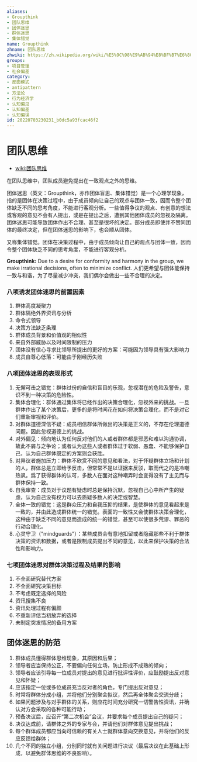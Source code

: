 ```yaml
---
aliases:
- Groupthink
- 团队思维
- 团体迷思
- 群体迷思
- 集体错觉
name: Groupthink
zhname: 团队思维
zhwiki: https://zh.wikipedia.org/wiki/%E5%9C%98%E9%AB%94%E8%BF%B7%E6%80%9D
groups:
- 项目管理
- 社会偏差
category:
- 反面模式
- antipattern
- 方法论
- 行为经济学
- 认知偏见
- 认知偏差
- 认知偏误
id: 20220703230231_b0dc5a93fcac46f2
---
```


# 团队思维

* [wiki:团队思维](https://zh.wikipedia.org/wiki/%E5%9C%98%E9%AB%94%E8%BF%B7%E6%80%9D)

在团队思维中，团队成员避免提出在一致观点之外的思维。

团体迷思（英文：Groupthink，亦作团体盲思、集体错觉）是一个心理学现象，指的是团体在决策过程中，由于成员倾向让自己的观点与团体一致，因而令整个团体缺乏不同的思考角度，不能进行客观分析。一些值得争议的观点、有创意的想法或客观的意见不会有人提出，或是在提出之后，遭到其他团体成员的忽视及隔离。团体迷思可能导致团体作出不合理、甚至是很坏的决定。部分成员即使并不赞同团体的最终决定，但在团体迷思的影响下，也会顺从团体。

又称集体错觉。团体在决策过程中，由于成员倾向让自己的观点与团体一致，因而令整个团体缺乏不同的思考角度，不能进行客观分析。

**Groupthink:** Due to a desire for conformity and harmony in the group, we make irrational decisions, often to minimize conflict.
人们更希望与团体能保持一致与和谐，为了尽量减少冲突，我们偶尔会做出一些不合理的决定。

### 八项诱发团体迷思的前置因素

1. 群体高度凝聚力
2. 群体隔绝外界资讯与分析
3. 命令式领导
4. 决策方法缺乏条理
5. 群体成员背景和价值观的相似性
6. 来自外部威胁以及时间限制的压力
7. 团体没有信心寻求比领导所提出的更好的方案：可能因为领导具有强大影响力
8. 成员自尊心低落：可能由于刚经历失败

### 八项团体迷思的表现形式

1. 无懈可击之错觉：群体过份的自信和盲目的乐观，忽视潜在的危险及警告，意识不到一种决策的危险性。
2. 集体合理化：群体通过集体将已经作出的决策合理化，忽视外来的挑战。一旦群体作出了某个决策后，更多的是将时间花在如何将决策合理化，而不是对它们重新审视和评价。
3. 对群体道德深信不疑：成员相信群体所做出的决策是正义的，不存在伦理道德问题。因此忽视道德上的挑战。
4. 对外偏见：倾向地认为任何反对他们的人或者群体都是邪恶和难以沟通协调，故此不屑与之争论；或者认为这些人或者群体过于软弱、愚蠢、不能够保护自己，认为自己群体既定的方案则会获胜。
5. 对异议者施加压力：群体不欣赏不同的意见和看法，对于怀疑群体立场和计划的人，群体总是立即给予反击，但常常不是以证据来反驳，取而代之的是冷嘲热讽。爲了获得群体的认可，多数人在面对这种嘲弄时会变得没有了主见而与群体保持一致。
6. 自我审查：成员对于议题有疑虑时总是保持沉默，忽视自己心中所产生的疑虑，认为自己没有权力可以去质疑多数人的决定或智慧。
7. 全体一致的错觉：这是群众压力和自我压抑的结果，是使群体的意见看起来是一致的，并由此造成群体统一的错觉。表面的一致性又会使群体决策合理化，这种由于缺乏不同的意见而造成的统一的错觉，甚至可以使很多荒谬、罪恶的行动合理化。
8. 心灵守卫（"mindguards"）：某些成员会有意地扣留或者隐藏那些不利于群体决策的资讯和数据，或者是限制成员提出不同的意见，以此来保护决策的合法性和影响力。

### 七项团体迷思对群体决策过程及结果的影响

1. 不全面研究替代方案
2. 不全面研究决策目标
3. 不考虑既定选择的风险
4. 资讯搜集不良
5. 资讯处理过程有偏颇
6. 不重新评估当初放弃的选择
7. 未制定突发情况的备用方案

## 团体迷思的防范

1. 群体成员懂得群体思维现象，其原因和后果；
2. 领导者应当保持公正，不要偏向任何立场，防止形成不成熟的倾向；
3. 领导者应该引导每一位成员对提出的意见进行批评性评价，应鼓励提出反对意见和怀疑；
4. 应该指定一位或多位成员充当反对者的角色，专门提出反对意见；
5. 时常将群体分成小组，并将他们分别聚会拟议，然后再全体聚会交流分歧；
6. 如果问题涉及与对手群体的关系，则应花时间充分研究一切警告性资讯，并确认对方会采取的各种可能行动；
7. 预备决议后，应召开“第二次机会”会议，并要求每个成员提出自己的疑问；
8. 决议达成前，请群体之外的专家与会，并请他们对群体意见提出挑战；
9. 每个群体成员都应当向可信赖的有关人士就群体意向交换意见，并将他们的反应反馈给群体；
10. 几个不同的独立小组，分别同时就有关问题进行决议（最后决议在此基础上形成，以避免群体思维的不良影响）。
